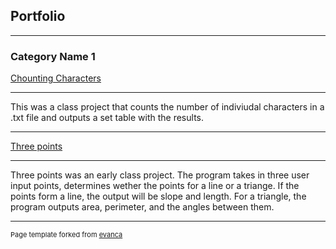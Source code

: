## Portfolio

---

### Category Name 1 

[Chounting Characters](https://github.com/csc2330-fall2019/counting-chars-hansonbriley)

---

This was a class project that counts the number of indiviudal characters in a .txt file and outputs a set table with the results. 

---

[Three points](https://github.com/csc2330-fall2019/three-points-hansonbriley)

---

Three points was an early class project. The program takes in three user input points, determines wether the points for a line or a triange. If the points form a line, the output will be slope and length. For a triangle, the program outputs area, perimeter, and the angles between them. 

---
<p style="font-size:11px">Page template forked from <a href="https://github.com/evanca/quick-portfolio">evanca</a></p>
<!-- Remove above link if you don't want to attibute -->
